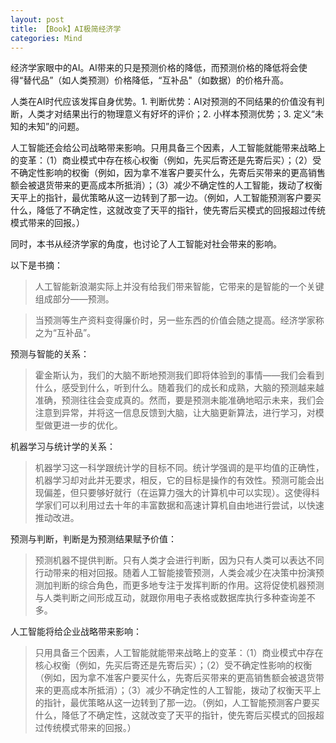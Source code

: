 ```yaml
---
layout: post
title: 【Book】AI极简经济学
categories: Mind
---
```


经济学家眼中的AI。AI带来的只是预测价格的降低，而预测价格的降低将会使得“替代品”（如人类预测）价格降低，“互补品"（如数据）的价格升高。

人类在AI时代应该发挥自身优势。1. 判断优势：AI对预测的不同结果的价值没有判断，人类才对结果出行的物理意义有好坏的评价；2. 小样本预测优势；3. 定义“未知的未知”的问题。

人工智能还会给公司战略带来影响。只用具备三个因素，人工智能就能带来战略上的变革：（1）商业模式中存在核心权衡（例如，先买后寄还是先寄后买）；（2）受不确定性影响的权衡（例如，因为拿不准客户要买什么，先寄后买带来的更高销售额会被退货带来的更高成本所抵消）；（3）减少不确定性的人工智能，拨动了权衡天平上的指针，最优策略从这一边转到了那一边。（例如，人工智能预测客户要买什么，降低了不确定性，这就改变了天平的指针，使先寄后买模式的回报超过传统模式带来的回报。）

同时，本书从经济学家的角度，也讨论了人工智能对社会带来的影响。 

以下是书摘：

> 人工智能新浪潮实际上并没有给我们带来智能，它带来的是智能的一个关键组成部分——预测。

> 当预测等生产资料变得廉价时，另一些东西的价值会随之提高。经济学家称之为“互补品”。


预测与智能的关系：

> 霍金斯认为，我们的大脑不断地预测我们即将体验到的事情——我们会看到什么，感受到什么，听到什么。随着我们的成长和成熟，大脑的预测越来越准确，预测往往会变成真的。然而，要是预测未能准确地昭示未来，我们会注意到异常，并将这一信息反馈到大脑，让大脑更新算法，进行学习，对模型做更进一步的优化。

机器学习与统计学的关系：

> 机器学习这一科学跟统计学的目标不同。统计学强调的是平均值的正确性，机器学习却对此并无要求，相反，它的目标是操作的有效性。预测可能会出现偏差，但只要够好就行（在运算力强大的计算机中可以实现）。这使得科学家们可以利用过去十年的丰富数据和高速计算机自由地进行尝试，以快速推动改进。

预测与判断，判断是为预测结果赋予价值：

> 预测机器不提供判断。只有人类才会进行判断，因为只有人类可以表达不同行动带来的相对回报。随着人工智能接管预测，人类会减少在决策中扮演预测加判断的综合角色，而更多地专注于发挥判断的作用。这将促使机器预测与人类判断之间形成互动，就跟你用电子表格或数据库执行多种查询差不多。

人工智能将给企业战略带来影响：

> 只用具备三个因素，人工智能就能带来战略上的变革：（1）商业模式中存在核心权衡（例如，先买后寄还是先寄后买）；（2）受不确定性影响的权衡（例如，因为拿不准客户要买什么，先寄后买带来的更高销售额会被退货带来的更高成本所抵消）；（3）减少不确定性的人工智能，拨动了权衡天平上的指针，最优策略从这一边转到了那一边。（例如，人工智能预测客户要买什么，降低了不确定性，这就改变了天平的指针，使先寄后买模式的回报超过传统模式带来的回报。）
